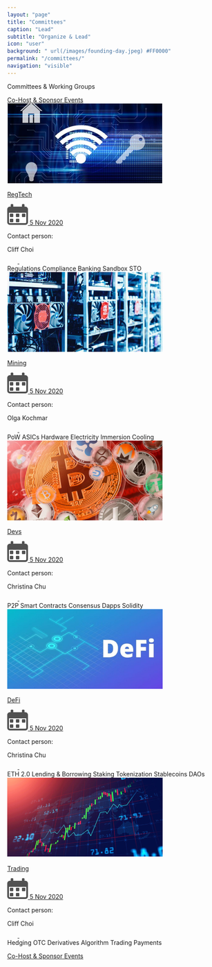 ```yaml
---
layout: "page"
title: "Committees"
caption: "Lead"
subtitle: "Organize & Lead"
icon: "user"
background: " url(/images/founding-day.jpeg) #FF0000"
permalink: "/committees/"
navigation: "visible"
---
```


<div class="committees">

<div class="head">
	<p class="header">Committees & Working Groups</p>
	<a class="nbtn head_link" href="mailto:info@bitcoin.org.hk">Co-Host & Sponsor Events</a>
</div>
<div class="main">
	<div class="card">
		<div class="card-header show">
			<img src="/images/comm1.png" alt="">
			<a href="https://www.meetup.com/Bitcoin-HK/events/270269664/" class="card-date" target="_blank">
				<p>RegTech</p>
				<span>
					<img src="/images/card-calendar.svg" alt="">
					5 Nov 2020
				</span>
			</a>
		</div>
		<div class="contact">
			<div class="contact-person">
				<p>Contact person:</p>
				<span>Cliff Choi</span>
			</div>
			<div class="links">
				<a href="https://t.me/bitcoinhk" target="_blank">
					<svg width="24" height="24" viewBox="0 0 24 24" fill="none" xmlns="http://www.w3.org/2000/svg">
						<g clip-path="url(#clip0)">
						<path d="M9.41718 15.1814L9.02018 20.7654C9.58818 20.7654 9.83418 20.5214 10.1292 20.2284L12.7922 17.6834L18.3102 21.7244C19.3222 22.2884 20.0352 21.9914 20.3082 20.7934L23.9302 3.82141L23.9312 3.82041C24.2522 2.32441 23.3902 1.73941 22.4042 2.10641L1.11418 10.2574C-0.338822 10.8214 -0.316822 11.6314 0.867178 11.9984L6.31018 13.6914L18.9532 5.78041C19.5482 5.38641 20.0892 5.60441 19.6442 5.99841L9.41718 15.1814Z"/>
						</g>
						<defs>
						<clipPath id="clip0">
						<rect width="24" height="24" fill="white"/>
						</clipPath>
						</defs>
					</svg>
				</a>
				<a href="">
					<svg width="24" height="24" viewBox="0 0 24 24" fill="none" xmlns="http://www.w3.org/2000/svg">
						<g clip-path="url(#clip0)">
						<path d="M23.9938 24.0002V23.9992H23.9998V15.1972C23.9998 10.8912 23.0728 7.57422 18.0388 7.57422C15.6188 7.57422 13.9948 8.90222 13.3318 10.1612H13.2618V7.97622H8.48877V23.9992H13.4588V16.0652C13.4588 13.9762 13.8548 11.9562 16.4418 11.9562C18.9908 11.9562 19.0288 14.3402 19.0288 16.1992V24.0002H23.9938Z" />
						<path d="M0.395996 7.97656H5.372V23.9996H0.395996V7.97656Z" />
						<path d="M2.882 0C1.291 0 0 1.291 0 2.882C0 4.473 1.291 5.791 2.882 5.791C4.473 5.791 5.764 4.473 5.764 2.882C5.763 1.291 4.472 0 2.882 0V0Z" />
						</g>
						<defs>
						<clipPath id="clip0">
						<rect width="24" height="24" fill="white"/>
						</clipPath>
						</defs>
					</svg>
				</a>
			</div>
			<div class="tags">
				<span>Regulations</span>
				<span>Compliance</span>
				<span>Banking</span>
				<span>Sandbox</span>
				<span>STO</span>
			</div>
		</div>
	</div>
	<div class="card">
		<div class="card-header">
			<img src="/images/comm2.png" alt="">
			<a href="https://www.meetup.com/ru-RU/Bitcoin-HK/events/270269664/" class="card-date" target="_blank">
				<p>Mining</p>
				<span>
					<img src="/images/card-calendar.svg" alt="">
					5 Nov 2020
				</span>
			</a>
		</div>
		<div class="contact">
			<div class="contact-person">
				<p>Contact person:</p>
				<span>Olga Kochmar</span>
			</div>
			<div class="links">
				<a href="https://t.me/bitcoinhk" target="_blank">
					<svg width="24" height="24" viewBox="0 0 24 24" fill="none" xmlns="http://www.w3.org/2000/svg">
						<g clip-path="url(#clip0)">
						<path d="M9.41718 15.1814L9.02018 20.7654C9.58818 20.7654 9.83418 20.5214 10.1292 20.2284L12.7922 17.6834L18.3102 21.7244C19.3222 22.2884 20.0352 21.9914 20.3082 20.7934L23.9302 3.82141L23.9312 3.82041C24.2522 2.32441 23.3902 1.73941 22.4042 2.10641L1.11418 10.2574C-0.338822 10.8214 -0.316822 11.6314 0.867178 11.9984L6.31018 13.6914L18.9532 5.78041C19.5482 5.38641 20.0892 5.60441 19.6442 5.99841L9.41718 15.1814Z"/>
						</g>
						<defs>
						<clipPath id="clip0">
						<rect width="24" height="24" fill="white"/>
						</clipPath>
						</defs>
					</svg>
				</a>
				<a href="">
					<svg width="24" height="24" viewBox="0 0 24 24" fill="none" xmlns="http://www.w3.org/2000/svg">
						<g clip-path="url(#clip0)">
						<path d="M23.9938 24.0002V23.9992H23.9998V15.1972C23.9998 10.8912 23.0728 7.57422 18.0388 7.57422C15.6188 7.57422 13.9948 8.90222 13.3318 10.1612H13.2618V7.97622H8.48877V23.9992H13.4588V16.0652C13.4588 13.9762 13.8548 11.9562 16.4418 11.9562C18.9908 11.9562 19.0288 14.3402 19.0288 16.1992V24.0002H23.9938Z" />
						<path d="M0.395996 7.97656H5.372V23.9996H0.395996V7.97656Z" />
						<path d="M2.882 0C1.291 0 0 1.291 0 2.882C0 4.473 1.291 5.791 2.882 5.791C4.473 5.791 5.764 4.473 5.764 2.882C5.763 1.291 4.472 0 2.882 0V0Z" />
						</g>
						<defs>
						<clipPath id="clip0">
						<rect width="24" height="24" fill="white"/>
						</clipPath>
						</defs>
					</svg>
				</a>
			</div>
			<div class="tags">
				<span>PoW</span>
				<span>ASICs</span>
				<span>Hardware</span>
				<span>Electricity</span>
				<span>Immersion Cooling</span>
			</div>
		</div>
	</div>
	<div class="card">
		<div class="card-header">
			<img src="/images/comm3.png" alt="">
			<a href="https://www.meetup.com/Bitcoin-HK/events/270269664/" class="card-date" target="_blank">
				<p>Devs</p>
				<span>
					<img src="/images/card-calendar.svg" alt="">
					5 Nov 2020
				</span>
			</a>
		</div>
		<div class="contact">
			<div class="contact-person">
				<p>Contact person:</p>
				<span>Christina Chu</span>
			</div>
			<div class="links">
				<a href="https://t.me/bitcoinhk" target="_blank">
					<svg width="24" height="24" viewBox="0 0 24 24" fill="none" xmlns="http://www.w3.org/2000/svg">
						<g clip-path="url(#clip0)">
						<path d="M9.41718 15.1814L9.02018 20.7654C9.58818 20.7654 9.83418 20.5214 10.1292 20.2284L12.7922 17.6834L18.3102 21.7244C19.3222 22.2884 20.0352 21.9914 20.3082 20.7934L23.9302 3.82141L23.9312 3.82041C24.2522 2.32441 23.3902 1.73941 22.4042 2.10641L1.11418 10.2574C-0.338822 10.8214 -0.316822 11.6314 0.867178 11.9984L6.31018 13.6914L18.9532 5.78041C19.5482 5.38641 20.0892 5.60441 19.6442 5.99841L9.41718 15.1814Z"/>
						</g>
						<defs>
						<clipPath id="clip0">
						<rect width="24" height="24" fill="white"/>
						</clipPath>
						</defs>
					</svg>
				</a>
				<a href="">
					<svg width="24" height="24" viewBox="0 0 24 24" fill="none" xmlns="http://www.w3.org/2000/svg">
						<g clip-path="url(#clip0)">
						<path d="M23.9938 24.0002V23.9992H23.9998V15.1972C23.9998 10.8912 23.0728 7.57422 18.0388 7.57422C15.6188 7.57422 13.9948 8.90222 13.3318 10.1612H13.2618V7.97622H8.48877V23.9992H13.4588V16.0652C13.4588 13.9762 13.8548 11.9562 16.4418 11.9562C18.9908 11.9562 19.0288 14.3402 19.0288 16.1992V24.0002H23.9938Z" />
						<path d="M0.395996 7.97656H5.372V23.9996H0.395996V7.97656Z" />
						<path d="M2.882 0C1.291 0 0 1.291 0 2.882C0 4.473 1.291 5.791 2.882 5.791C4.473 5.791 5.764 4.473 5.764 2.882C5.763 1.291 4.472 0 2.882 0V0Z" />
						</g>
						<defs>
						<clipPath id="clip0">
						<rect width="24" height="24" fill="white"/>
						</clipPath>
						</defs>
					</svg>
				</a>
			</div>
			<div class="tags">
				<span>P2P</span>
				<span>Smart Contracts</span>
				<span>Consensus</span>
				<span>Dapps</span>
				<span>Solidity</span>
			</div>
		</div>
	</div>
	<div class="card">
		<div class="card-header">
			<img src="/images/comm4.png" alt="">
			<a href="https://www.meetup.com/Bitcoin-HK/events/270269664/" class="card-date" target="_blank">
				<p>DeFi</p>
				<span>
					<img src="/images/card-calendar.svg" alt="">
					5 Nov 2020
				</span>
			</a>
		</div>
		<div class="contact">
			<div class="contact-person">
				<p>Contact person:</p>
				<span>Christina Chu</span>
			</div>
			<div class="links">
				<a href="https://www.meetup.com/Bitcoin-HK/events/270269664/" target="_blank">
					<svg width="24" height="24" viewBox="0 0 24 24" fill="none" xmlns="http://www.w3.org/2000/svg">
						<g clip-path="url(#clip0)">
						<path d="M9.41718 15.1814L9.02018 20.7654C9.58818 20.7654 9.83418 20.5214 10.1292 20.2284L12.7922 17.6834L18.3102 21.7244C19.3222 22.2884 20.0352 21.9914 20.3082 20.7934L23.9302 3.82141L23.9312 3.82041C24.2522 2.32441 23.3902 1.73941 22.4042 2.10641L1.11418 10.2574C-0.338822 10.8214 -0.316822 11.6314 0.867178 11.9984L6.31018 13.6914L18.9532 5.78041C19.5482 5.38641 20.0892 5.60441 19.6442 5.99841L9.41718 15.1814Z"/>
						</g>
						<defs>
						<clipPath id="clip0">
						<rect width="24" height="24" fill="white"/>
						</clipPath>
						</defs>
					</svg>
				</a>
				<a href="">
					<svg width="24" height="24" viewBox="0 0 24 24" fill="none" xmlns="http://www.w3.org/2000/svg">
						<g clip-path="url(#clip0)">
						<path d="M23.9938 24.0002V23.9992H23.9998V15.1972C23.9998 10.8912 23.0728 7.57422 18.0388 7.57422C15.6188 7.57422 13.9948 8.90222 13.3318 10.1612H13.2618V7.97622H8.48877V23.9992H13.4588V16.0652C13.4588 13.9762 13.8548 11.9562 16.4418 11.9562C18.9908 11.9562 19.0288 14.3402 19.0288 16.1992V24.0002H23.9938Z" />
						<path d="M0.395996 7.97656H5.372V23.9996H0.395996V7.97656Z" />
						<path d="M2.882 0C1.291 0 0 1.291 0 2.882C0 4.473 1.291 5.791 2.882 5.791C4.473 5.791 5.764 4.473 5.764 2.882C5.763 1.291 4.472 0 2.882 0V0Z" />
						</g>
						<defs>
						<clipPath id="clip0">
						<rect width="24" height="24" fill="white"/>
						</clipPath>
						</defs>
					</svg>
				</a>
			</div>
			<div class="tags">
				<span>ETH 2.0</span>
				<span>Lending & Borrowing</span>
				<span>Staking</span>
				<span>Tokenization</span>
				<span>Stablecoins</span>
				<span>DAOs</span>
			</div>
		</div>
	</div>
	<div class="card">
		<div class="card-header">
			<img src="/images/comm5.png" alt="">
			<a href="https://t.me/bitcoinhk" class="card-date" target="_blank">
				<p>Trading </p>
				<span>
					<img src="/images/card-calendar.svg" alt="">
					5 Nov 2020
				</span>
			</a>
		</div>
		<div class="contact">
			<div class="contact-person">
				<p>Contact person:</p>
				<span>Cliff Choi </span>
			</div>
			<div class="links">
				<a href="https://t.me/bitcoinhk" target="_blank">
					<svg width="24" height="24" viewBox="0 0 24 24" fill="none" xmlns="http://www.w3.org/2000/svg">
						<g clip-path="url(#clip0)">
						<path d="M9.41718 15.1814L9.02018 20.7654C9.58818 20.7654 9.83418 20.5214 10.1292 20.2284L12.7922 17.6834L18.3102 21.7244C19.3222 22.2884 20.0352 21.9914 20.3082 20.7934L23.9302 3.82141L23.9312 3.82041C24.2522 2.32441 23.3902 1.73941 22.4042 2.10641L1.11418 10.2574C-0.338822 10.8214 -0.316822 11.6314 0.867178 11.9984L6.31018 13.6914L18.9532 5.78041C19.5482 5.38641 20.0892 5.60441 19.6442 5.99841L9.41718 15.1814Z"/>
						</g>
						<defs>
						<clipPath id="clip0">
						<rect width="24" height="24" fill="white"/>
						</clipPath>
						</defs>
					</svg>
				</a>
				<a href="https://www.linkedin.com/in/julianmb/?originalSubdomain=hk" target="_blank">
					<svg width="24" height="24" viewBox="0 0 24 24" fill="none" xmlns="http://www.w3.org/2000/svg">
						<g clip-path="url(#clip0)">
						<path d="M23.9938 24.0002V23.9992H23.9998V15.1972C23.9998 10.8912 23.0728 7.57422 18.0388 7.57422C15.6188 7.57422 13.9948 8.90222 13.3318 10.1612H13.2618V7.97622H8.48877V23.9992H13.4588V16.0652C13.4588 13.9762 13.8548 11.9562 16.4418 11.9562C18.9908 11.9562 19.0288 14.3402 19.0288 16.1992V24.0002H23.9938Z" />
						<path d="M0.395996 7.97656H5.372V23.9996H0.395996V7.97656Z" />
						<path d="M2.882 0C1.291 0 0 1.291 0 2.882C0 4.473 1.291 5.791 2.882 5.791C4.473 5.791 5.764 4.473 5.764 2.882C5.763 1.291 4.472 0 2.882 0V0Z" />
						</g>
						<defs>
						<clipPath id="clip0">
						<rect width="24" height="24" fill="white"/>
						</clipPath>
						</defs>
						</svg>
				</a>
			</div>
			<div class="tags">
				<span>Hedging</span>
				<span>OTC</span>
				<span>Derivatives</span>
				<span>Algorithm Trading</span>
				<span>Payments</span>
			</div>
		</div>
	</div>
</div>

<a class="nbtn foot_link" href="mailto:info@bitcoin.org.hk">Co-Host & Sponsor Events</a>

</div>
